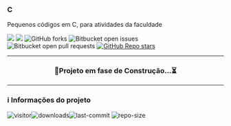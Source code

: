### C

Pequenos códigos em C, para atividades da faculdade
 
![](https://img.shields.io/badge/license-MIT-green)
![](https://img.shields.io/badge/language-Portuguese-darkcyan)
![GitHub forks](https://img.shields.io/github/forks/savionascimentodev/C?style=flat) 
![Bitbucket open issues](https://img.shields.io/bitbucket/issues/savionascimentodev/C?style=flat) 
![Bitbucket open pull requests](https://img.shields.io/bitbucket/pr-raw/savionascimentodev/C?style=flat)
[![GitHub Repo stars](https://img.shields.io/github/stars/savionascimentodev/C?style=social)](https://github.com/savionascimentodev/C/stargazers)

---

<div align="center">
  
### 🚧Projeto em fase de Construção...⏳

</div>

---
### ℹ️ Informações do projeto

![visitor](https://visitor-badge.glitch.me/badge?page_id=savionascimentodev.C)![downloads](https://img.shields.io/github/downloads/savionascimentodev/C/total)![last-commit](https://img.shields.io/github/last-commit/savionascimentodev/C) ![repo-size](https://img.shields.io/github/repo-size/savionascimentodev/C?&color=lightgrey) 
